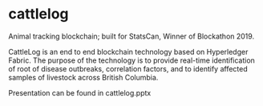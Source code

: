 # cattlelog
Animal tracking blockchain; built for StatsCan, Winner of Blockathon 2019.


CattleLog is an end to end blockchain technology based on Hyperledger Fabric.
The purpose of the technology is to provide real-time identification of root of disease outbreaks, correlation factors, and to identify affected samples of livestock across British Columbia.

Presentation can be found in cattlelog.pptx
